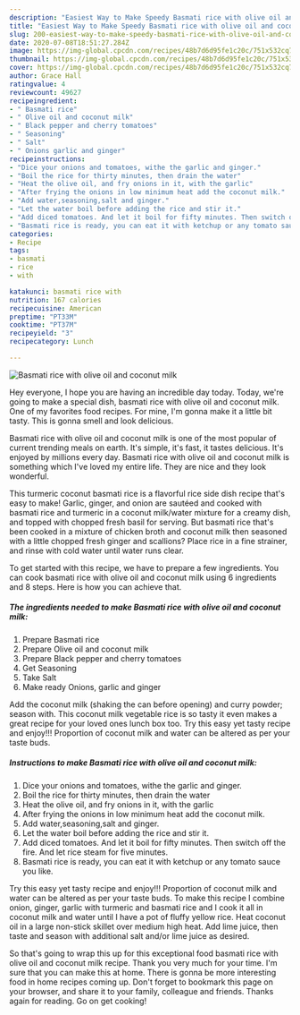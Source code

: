 ```yaml
---
description: "Easiest Way to Make Speedy Basmati rice with olive oil and coconut milk"
title: "Easiest Way to Make Speedy Basmati rice with olive oil and coconut milk"
slug: 200-easiest-way-to-make-speedy-basmati-rice-with-olive-oil-and-coconut-milk
date: 2020-07-08T18:51:27.284Z
image: https://img-global.cpcdn.com/recipes/48b7d6d95fe1c20c/751x532cq70/basmati-rice-with-olive-oil-and-coconut-milk-recipe-main-photo.jpg
thumbnail: https://img-global.cpcdn.com/recipes/48b7d6d95fe1c20c/751x532cq70/basmati-rice-with-olive-oil-and-coconut-milk-recipe-main-photo.jpg
cover: https://img-global.cpcdn.com/recipes/48b7d6d95fe1c20c/751x532cq70/basmati-rice-with-olive-oil-and-coconut-milk-recipe-main-photo.jpg
author: Grace Hall
ratingvalue: 4
reviewcount: 49627
recipeingredient:
- " Basmati rice"
- " Olive oil and coconut milk"
- " Black pepper and cherry tomatoes"
- " Seasoning"
- " Salt"
- " Onions garlic and ginger"
recipeinstructions:
- "Dice your onions and tomatoes, withe the garlic and ginger."
- "Boil the rice for thirty minutes, then drain the water"
- "Heat the olive oil, and fry onions in it, with the garlic"
- "After frying the onions in low minimum heat add the coconut milk."
- "Add water,seasoning,salt and ginger."
- "Let the water boil before adding the rice and stir it."
- "Add diced tomatoes. And let it boil for fifty minutes. Then switch off the fire. And let rice steam for five minutes."
- "Basmati rice is ready, you can eat it with ketchup or any tomato sauce you like."
categories:
- Recipe
tags:
- basmati
- rice
- with

katakunci: basmati rice with 
nutrition: 167 calories
recipecuisine: American
preptime: "PT33M"
cooktime: "PT37M"
recipeyield: "3"
recipecategory: Lunch

---
```



![Basmati rice with olive oil and coconut milk](https://img-global.cpcdn.com/recipes/48b7d6d95fe1c20c/751x532cq70/basmati-rice-with-olive-oil-and-coconut-milk-recipe-main-photo.jpg)

Hey everyone, I hope you are having an incredible day today. Today, we're going to make a special dish, basmati rice with olive oil and coconut milk. One of my favorites food recipes. For mine, I'm gonna make it a little bit tasty. This is gonna smell and look delicious.

Basmati rice with olive oil and coconut milk is one of the most popular of current trending meals on earth. It's simple, it's fast, it tastes delicious. It's enjoyed by millions every day. Basmati rice with olive oil and coconut milk is something which I've loved my entire life. They are nice and they look wonderful.

This turmeric coconut basmati rice is a flavorful rice side dish recipe that&#39;s easy to make! Garlic, ginger, and onion are sautéed and cooked with basmati rice and turmeric in a coconut milk/water mixture for a creamy dish, and topped with chopped fresh basil for serving. But basmati rice that&#39;s been cooked in a mixture of chicken broth and coconut milk then seasoned with a little chopped fresh ginger and scallions? Place rice in a fine strainer, and rinse with cold water until water runs clear.


To get started with this recipe, we have to prepare a few ingredients. You can cook basmati rice with olive oil and coconut milk using 6 ingredients and 8 steps. Here is how you can achieve that.

<!--inarticleads1-->

##### The ingredients needed to make Basmati rice with olive oil and coconut milk:

1. Prepare  Basmati rice
1. Prepare  Olive oil and coconut milk
1. Prepare  Black pepper and cherry tomatoes
1. Get  Seasoning
1. Take  Salt
1. Make ready  Onions, garlic and ginger


Add the coconut milk (shaking the can before opening) and curry powder; season with. This coconut milk vegetable rice is so tasty it even makes a great recipe for your loved ones lunch box too. Try this easy yet tasty recipe and enjoy!!! Proportion of coconut milk and water can be altered as per your taste buds. 

<!--inarticleads2-->

##### Instructions to make Basmati rice with olive oil and coconut milk:

1. Dice your onions and tomatoes, withe the garlic and ginger.
1. Boil the rice for thirty minutes, then drain the water
1. Heat the olive oil, and fry onions in it, with the garlic
1. After frying the onions in low minimum heat add the coconut milk.
1. Add water,seasoning,salt and ginger.
1. Let the water boil before adding the rice and stir it.
1. Add diced tomatoes. And let it boil for fifty minutes. Then switch off the fire. And let rice steam for five minutes.
1. Basmati rice is ready, you can eat it with ketchup or any tomato sauce you like.


Try this easy yet tasty recipe and enjoy!!! Proportion of coconut milk and water can be altered as per your taste buds. To make this recipe I combine onion, ginger, garlic with turmeric and basmati rice and I cook it all in coconut milk and water until I have a pot of fluffy yellow rice. Heat coconut oil in a large non-stick skillet over medium high heat. Add lime juice, then taste and season with additional salt and/or lime juice as desired. 

So that's going to wrap this up for this exceptional food basmati rice with olive oil and coconut milk recipe. Thank you very much for your time. I'm sure that you can make this at home. There is gonna be more interesting food in home recipes coming up. Don't forget to bookmark this page on your browser, and share it to your family, colleague and friends. Thanks again for reading. Go on get cooking!
